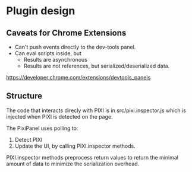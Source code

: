 # Plugin design

## Caveats for Chrome Extensions

* Can't push events directly to the dev-tools panel.
* Can eval scripts inside, but
  * Results are asynchronous 
  * Results are not references, but serialized/deserialized data.    

https://developer.chrome.com/extensions/devtools_panels

## Structure

The code that interacts direcly with PIXI is in src/pixi.inspector.js which is injected when PIXI is detected on the page.
  
The PixiPanel uses polling to:
1. Detect PIXI
2. Update the UI, by calling PIXI.inspector methods.

PIXI.inspector methods preprocess return values to return the  minimal amount of data to minimize the serialization overhead.
